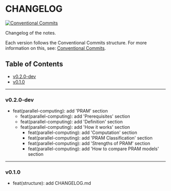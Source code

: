 <h1>CHANGELOG</h1>

[![Conventional Commits](https://img.shields.io/badge/Conventional%20Commits-1.0.0-%23FE5196?logo=conventionalcommits&logoColor=white)](https://conventionalcommits.org)

Changelog of the notes.

Each version follows the Conventional Commits structure. For more information on this, see: [Conventional Commits](https://www.conventionalcommits.org/en/v1.0.0/).


<h2>Table of Contents</h2>

- [v0.2.0-dev](#v020-dev)
- [v0.1.0](#v010)

--------------------

### v0.2.0-dev

- feat(parallel-computing): add 'PRAM' section
  - feat(parallel-computing): add 'Prerequisites' section
  - feat(parallel-computing): add 'Definition' section
  - feat(parallel-computing): add 'How it works' section
    - feat(parallel-computing): add 'Computation' section
    - feat(parallel-computing): add 'PRAM Classification' section
    - feat(parallel-computing): add 'Strengths of PRAM' section
    - feat(parallel-computing): add 'How to compare PRAM models' section

--------------------

### v0.1.0

- feat(structure): add CHANGELOG.md
